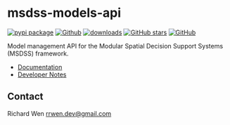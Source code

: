 # msdss-models-api

[![pypi package](https://badge.fury.io/py/msdss-models-api.svg)](https://pypi.org/project/msdss-models-api)
[![Github](https://img.shields.io/badge/Github-rrwen%2Fmsdss--models--api-brightgreen?logo=Github)](https://github.com/rrwen/msdss-models-api)
[![downloads](https://img.shields.io/pypi/dm/msdss-models-api.svg)](https://pypistats.org/packages/msdss-models-api)
[![GitHub stars](https://img.shields.io/github/stars/rrwen/msdss-models-api.svg)](https://github.com/rrwen/msdss-models-api/stargazers)
[![GitHub](https://img.shields.io/github/license/rrwen/msdss-models-api.svg)](https://github.com/rrwen/msdss-models-api/blob/main/LICENSE)
  
Model management API for the Modular Spatial Decision Support Systems (MSDSS) framework.

* [Documentation](https://rrwen.github.io/msdss-models-api/)
* [Developer Notes](https://github.com/rrwen/msdss-models-api/blob/main/DEVELOPER.md)

## Contact

Richard Wen rrwen.dev@gmail.com
